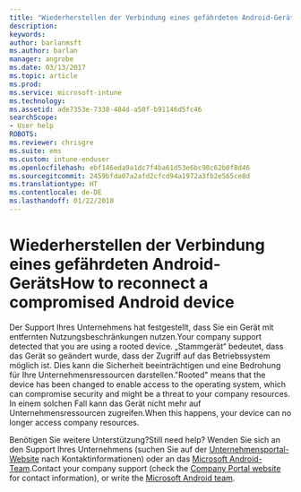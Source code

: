 ```yaml
---
title: "Wiederherstellen der Verbindung eines gefährdeten Android-Geräts | Microsoft-Dokumentation"
description: 
keywords: 
author: barlanmsft
ms.author: barlan
manager: angrobe
ms.date: 03/13/2017
ms.topic: article
ms.prod: 
ms.service: microsoft-intune
ms.technology: 
ms.assetid: ade7353e-7338-484d-a50f-b91146d5fc46
searchScope:
- User help
ROBOTS: 
ms.reviewer: chrisgre
ms.suite: ems
ms.custom: intune-enduser
ms.openlocfilehash: ebf146eda9a1dc7f4ba61d53e6bc98c62b0f8d46
ms.sourcegitcommit: 2459bfda07a2afd2cfcd94a1972a3fb2e565ce8d
ms.translationtype: HT
ms.contentlocale: de-DE
ms.lasthandoff: 01/22/2018
---
```

# <a name="how-to-reconnect-a-compromised-android-device"></a><span data-ttu-id="95e17-102">Wiederherstellen der Verbindung eines gefährdeten Android-Geräts</span><span class="sxs-lookup"><span data-stu-id="95e17-102">How to reconnect a compromised Android device</span></span>

<span data-ttu-id="95e17-103">Der Support Ihres Unternehmens hat festgestellt, dass Sie ein Gerät mit entfernten Nutzungsbeschränkungen nutzen.</span><span class="sxs-lookup"><span data-stu-id="95e17-103">Your company support detected that you are using a rooted device.</span></span> <span data-ttu-id="95e17-104">„Stammgerät“ bedeutet, dass das Gerät so geändert wurde, dass der Zugriff auf das Betriebssystem möglich ist. Dies kann die Sicherheit beeinträchtigen und eine Bedrohung für Ihre Unternehmensressourcen darstellen.</span><span class="sxs-lookup"><span data-stu-id="95e17-104">"Rooted" means that the device has been changed to enable access to the operating system, which can compromise security and might be a threat to your company resources.</span></span> <span data-ttu-id="95e17-105">In einem solchen Fall kann das Gerät nicht mehr auf Unternehmensressourcen zugreifen.</span><span class="sxs-lookup"><span data-stu-id="95e17-105">When this happens, your device can no longer access company resources.</span></span>

<span data-ttu-id="95e17-106">Benötigen Sie weitere Unterstützung?</span><span class="sxs-lookup"><span data-stu-id="95e17-106">Still need help?</span></span> <span data-ttu-id="95e17-107">Wenden Sie sich an den Support Ihres Unternehmens (suchen Sie auf der [Unternehmensportal-Website](https://portal.manage.microsoft.com#HelpDeskDialog) nach Kontaktinformationen) oder an das <a href="mailto:wintunedroidfbk@microsoft.com?subject=I'm having trouble with a rooted device&body=Describe the issue you're experiencing here.">Microsoft Android-Team</a>.</span><span class="sxs-lookup"><span data-stu-id="95e17-107">Contact your company support (check the [Company Portal website](https://portal.manage.microsoft.com#HelpDeskDialog) for contact information), or write the <a href="mailto:wintunedroidfbk@microsoft.com?subject=I'm having trouble with a rooted device&body=Describe the issue you're experiencing here.">Microsoft Android team</a>.</span></span>
